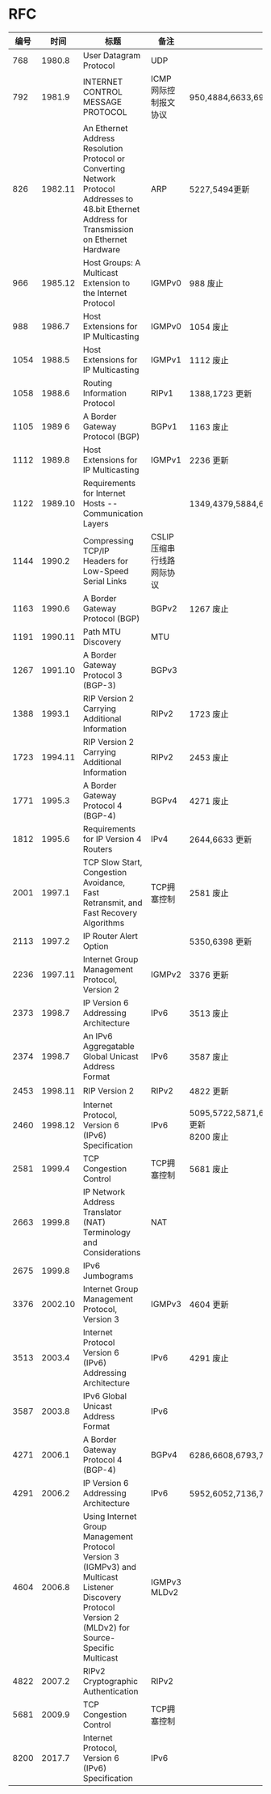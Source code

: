 # RFC

| 编号 | 时间 | 标题 | 备注 | 修订 |
|---|---|---|---|---|
| 768 | 1980.8 | User Datagram Protocol | UDP | |
| 792 | 1981.9 | INTERNET CONTROL MESSAGE PROTOCOL | ICMP 网际控制报文协议 | 950,4884,6633,6918 更新|
| 826 | 1982.11 | An Ethernet Address Resolution Protocol or Converting Network Protocol Addresses to 48.bit Ethernet Address for Transmission on Ethernet Hardware | ARP | 5227,5494更新 | 
| 966 | 1985.12 | Host Groups: A Multicast Extension to the Internet Protocol | IGMPv0 | 988 废止 |
| 988 | 1986.7 | Host Extensions for IP Multicasting | IGMPv0 | 1054 废止 |
| 1054 | 1988.5 | Host Extensions for IP Multicasting | IGMPv1 | 1112 废止 |
| 1058 | 1988.6 | Routing Information Protocol | RIPv1 | 1388,1723 更新 |
| 1105 | 1989 6 | A Border Gateway Protocol (BGP) | BGPv1 | 1163 废止 |
| 1112 | 1989.8 | Host Extensions for IP Multicasting | IGMPv1 | 2236 更新 |
| 1122 | 1989.10 | Requirements for Internet Hosts -- Communication Layers |  |  1349,4379,5884,6093,6298,6633,6864,8029 更新 |
| 1144 | 1990.2 | Compressing TCP/IP Headers for Low-Speed Serial Links | CSLIP 压缩串行线路网际协议 | | 
| 1163 | 1990.6 | A Border Gateway Protocol (BGP) | BGPv2 | 1267 废止 |
| 1191 | 1990.11 | Path MTU Discovery | MTU | |
| 1267 | 1991.10 | A Border Gateway Protocol 3 (BGP-3) | BGPv3 | |
| 1388 | 1993.1 | RIP Version 2 Carrying Additional Information | RIPv2 | 1723 废止 |
| 1723 | 1994.11 | RIP Version 2 Carrying Additional Information | RIPv2 | 2453 废止 |
| 1771 | 1995.3 | A Border Gateway Protocol 4 (BGP-4) | BGPv4 | 4271 废止 |
| 1812 | 1995.6 | Requirements for IP Version 4 Routers | IPv4 | 2644,6633 更新 |
| 2001 | 1997.1 | TCP Slow Start, Congestion Avoidance, Fast Retransmit, and Fast Recovery Algorithms | TCP拥塞控制 | 2581 废止 |
| 2113 | 1997.2 | IP Router Alert Option | | 5350,6398 更新 |
| 2236 | 1997.11 | Internet Group Management Protocol, Version 2 | IGMPv2 | 3376 更新 |
| 2373 | 1998.7 | IP Version 6 Addressing Architecture | IPv6 | 3513 废止 |
| 2374 | 1998.7 | An IPv6 Aggregatable Global Unicast Address Format | IPv6 | 3587 废止 |
| 2453 | 1998.11 | RIP Version 2 | RIPv2 | 4822 更新 |
| 2460 | 1998.12 | Internet Protocol, Version 6 (IPv6) Specification | IPv6 | 5095,5722,5871,6437,6564,6935,6946,7045,7112 更新<br/>8200 废止 |
| 2581 | 1999.4 | TCP Congestion Control | TCP拥塞控制 | 5681 废止 |
| 2663 | 1999.8 | IP Network Address Translator (NAT) Terminology and Considerations | NAT | |
| 2675 | 1999.8 | IPv6 Jumbograms | | |
| 3376 | 2002.10 | Internet Group Management Protocol, Version 3 | IGMPv3 | 4604 更新 |
| 3513 | 2003.4 | Internet Protocol Version 6 (IPv6) Addressing Architecture | IPv6 | 4291 废止 |
| 3587 | 2003.8 | IPv6 Global Unicast Address Format | IPv6 | |
| 4271 | 2006.1 | A Border Gateway Protocol 4 (BGP-4) | BGPv4 | 6286,6608,6793,7606,7607,7705,8212,8654 更新 |
| 4291 | 2006.2 | IP Version 6 Addressing Architecture | IPv6 | 5952,6052,7136,7346,7371,8064 更新 |
| 4604 | 2006.8 | Using Internet Group Management Protocol Version 3 (IGMPv3) and Multicast Listener Discovery Protocol Version 2 (MLDv2) for Source-Specific Multicast | IGMPv3 MLDv2 | |
| 4822 | 2007.2 | RIPv2 Cryptographic Authentication | RIPv2 | |
| 5681 | 2009.9 | TCP Congestion Control | TCP拥塞控制 | |
| 8200 | 2017.7 | Internet Protocol, Version 6 (IPv6) Specification | IPv6 | |